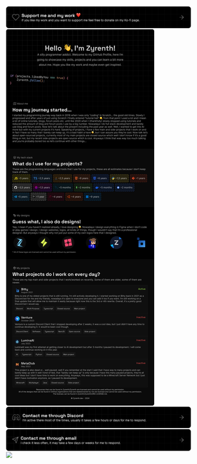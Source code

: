 <a href="https://ko-fi.com/zyrenth" target="_blank"><img src="https://raw.githubusercontent.com/Zyrenth/Zyrenth/main/GitHub%20Portfolio%20KOFI%20Link.png" /></a>
<a href="#"><img src="https://raw.githubusercontent.com/Zyrenth/Zyrenth/main/GitHub%20Portfolio%20v5.1.png" /></a>
<a href="https://discord.com/users/509018277549309962" target="_blank"><img src="https://raw.githubusercontent.com/Zyrenth/Zyrenth/main/GitHub%20Portfolio%20Discord%20Link.png" /></a>
<a href="mailto:work@zyrenth.dev" target="_blank"><img src="https://raw.githubusercontent.com/Zyrenth/Zyrenth/main/GitHub%20Portfolio%20Email%20Link.png" /></a>
![](https://hit.yhype.me/github/profile?user_id=71086259)
